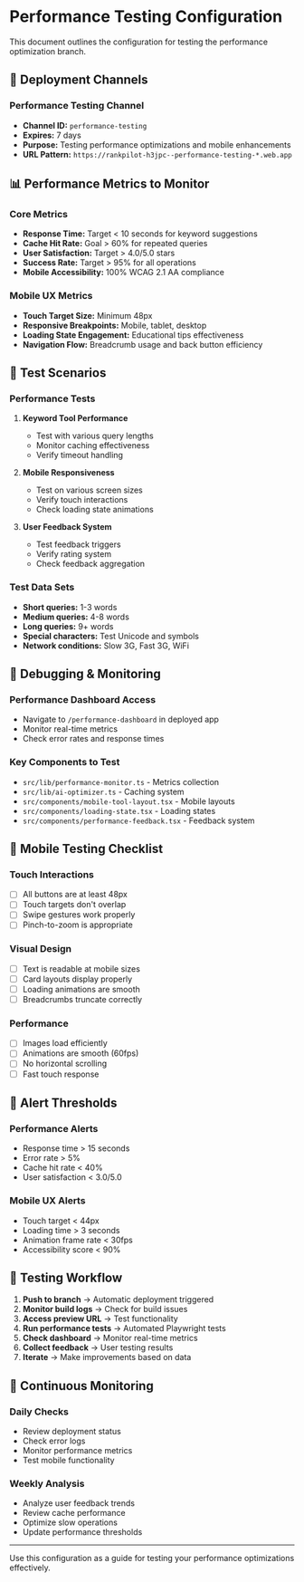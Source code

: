 # Performance Testing Configuration

This document outlines the configuration for testing the performance optimization branch.

## 🚀 Deployment Channels

### Performance Testing Channel
- **Channel ID:** `performance-testing`
- **Expires:** 7 days
- **Purpose:** Testing performance optimizations and mobile enhancements
- **URL Pattern:** `https://rankpilot-h3jpc--performance-testing-*.web.app`

## 📊 Performance Metrics to Monitor

### Core Metrics
- **Response Time:** Target < 10 seconds for keyword suggestions
- **Cache Hit Rate:** Goal > 60% for repeated queries  
- **User Satisfaction:** Target > 4.0/5.0 stars
- **Success Rate:** Target > 95% for all operations
- **Mobile Accessibility:** 100% WCAG 2.1 AA compliance

### Mobile UX Metrics
- **Touch Target Size:** Minimum 48px
- **Responsive Breakpoints:** Mobile, tablet, desktop
- **Loading State Engagement:** Educational tips effectiveness
- **Navigation Flow:** Breadcrumb usage and back button efficiency

## 🧪 Test Scenarios

### Performance Tests
1. **Keyword Tool Performance**
   - Test with various query lengths
   - Monitor caching effectiveness
   - Verify timeout handling

2. **Mobile Responsiveness**
   - Test on various screen sizes
   - Verify touch interactions
   - Check loading state animations

3. **User Feedback System**
   - Test feedback triggers
   - Verify rating system
   - Check feedback aggregation

### Test Data Sets
- **Short queries:** 1-3 words
- **Medium queries:** 4-8 words  
- **Long queries:** 9+ words
- **Special characters:** Test Unicode and symbols
- **Network conditions:** Slow 3G, Fast 3G, WiFi

## 🔧 Debugging & Monitoring

### Performance Dashboard Access
- Navigate to `/performance-dashboard` in deployed app
- Monitor real-time metrics
- Check error rates and response times

### Key Components to Test
- `src/lib/performance-monitor.ts` - Metrics collection
- `src/lib/ai-optimizer.ts` - Caching system
- `src/components/mobile-tool-layout.tsx` - Mobile layouts
- `src/components/loading-state.tsx` - Loading states
- `src/components/performance-feedback.tsx` - Feedback system

## 📱 Mobile Testing Checklist

### Touch Interactions
- [ ] All buttons are at least 48px
- [ ] Touch targets don't overlap
- [ ] Swipe gestures work properly
- [ ] Pinch-to-zoom is appropriate

### Visual Design
- [ ] Text is readable at mobile sizes
- [ ] Card layouts display properly
- [ ] Loading animations are smooth
- [ ] Breadcrumbs truncate correctly

### Performance
- [ ] Images load efficiently
- [ ] Animations are smooth (60fps)
- [ ] No horizontal scrolling
- [ ] Fast touch response

## 🚨 Alert Thresholds

### Performance Alerts
- Response time > 15 seconds
- Error rate > 5%
- Cache hit rate < 40%
- User satisfaction < 3.0/5.0

### Mobile UX Alerts
- Touch target < 44px
- Loading time > 3 seconds
- Animation frame rate < 30fps
- Accessibility score < 90%

## 📝 Testing Workflow

1. **Push to branch** → Automatic deployment triggered
2. **Monitor build logs** → Check for build issues
3. **Access preview URL** → Test functionality
4. **Run performance tests** → Automated Playwright tests
5. **Check dashboard** → Monitor real-time metrics
6. **Collect feedback** → User testing results
7. **Iterate** → Make improvements based on data

## 🔄 Continuous Monitoring

### Daily Checks
- Review deployment status
- Check error logs
- Monitor performance metrics
- Test mobile functionality

### Weekly Analysis
- Analyze user feedback trends
- Review cache performance
- Optimize slow operations
- Update performance thresholds

---

Use this configuration as a guide for testing your performance optimizations effectively.
